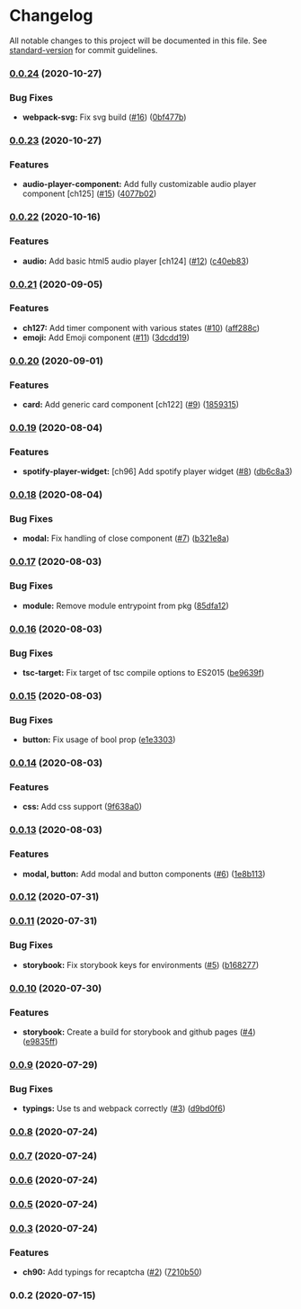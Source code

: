 # Changelog

All notable changes to this project will be documented in this file. See [standard-version](https://github.com/conventional-changelog/standard-version) for commit guidelines.

### [0.0.24](https://github.com/prashanthr/swan-react/compare/v0.0.23...v0.0.24) (2020-10-27)


### Bug Fixes

* **webpack-svg:** Fix svg build ([#16](https://github.com/prashanthr/swan-react/issues/16)) ([0bf477b](https://github.com/prashanthr/swan-react/commit/0bf477b10e7ca2cb055513401c7115d300ce969a))

### [0.0.23](https://github.com/prashanthr/swan-react/compare/v0.0.22...v0.0.23) (2020-10-27)


### Features

* **audio-player-component:** Add fully customizable audio player component [ch125] ([#15](https://github.com/prashanthr/swan-react/issues/15)) ([4077b02](https://github.com/prashanthr/swan-react/commit/4077b024a4e2ba3a36afdbf68e76714202c7f974))

### [0.0.22](https://github.com/prashanthr/swan-react/compare/v0.0.21...v0.0.22) (2020-10-16)


### Features

* **audio:** Add basic html5 audio player [ch124] ([#12](https://github.com/prashanthr/swan-react/issues/12)) ([c40eb83](https://github.com/prashanthr/swan-react/commit/c40eb838ff4c2782766bfae5d2eec1492add1462))

### [0.0.21](https://github.com/prashanthr/swan-react/compare/v0.0.20...v0.0.21) (2020-09-05)


### Features

* **ch127:** Add timer component with various states ([#10](https://github.com/prashanthr/swan-react/issues/10)) ([aff288c](https://github.com/prashanthr/swan-react/commit/aff288c754f15117ac97e9d9dc5b187edc541326))
* **emoji:** Add Emoji component ([#11](https://github.com/prashanthr/swan-react/issues/11)) ([3dcdd19](https://github.com/prashanthr/swan-react/commit/3dcdd1962914107a4cf3489fd5de45bf1f03daec))

### [0.0.20](https://github.com/prashanthr/swan-react/compare/v0.0.19...v0.0.20) (2020-09-01)


### Features

* **card:** Add generic card component [ch122] ([#9](https://github.com/prashanthr/swan-react/issues/9)) ([1859315](https://github.com/prashanthr/swan-react/commit/1859315786de9945596244c49ec9d301a322cf36))

### [0.0.19](https://github.com/prashanthr/swan-react/compare/v0.0.18...v0.0.19) (2020-08-04)


### Features

* **spotify-player-widget:** [ch96] Add spotify player widget ([#8](https://github.com/prashanthr/swan-react/issues/8)) ([db6c8a3](https://github.com/prashanthr/swan-react/commit/db6c8a38de3a5b7ecbaedf4e856e00ffdbdcee4f))

### [0.0.18](https://github.com/prashanthr/swan-react/compare/v0.0.17...v0.0.18) (2020-08-04)


### Bug Fixes

* **modal:** Fix handling of close component ([#7](https://github.com/prashanthr/swan-react/issues/7)) ([b321e8a](https://github.com/prashanthr/swan-react/commit/b321e8a63a81ce5c01abe397df0c359b5d3cf198))

### [0.0.17](https://github.com/prashanthr/swan-react/compare/v0.0.16...v0.0.17) (2020-08-03)


### Bug Fixes

* **module:** Remove module entrypoint from pkg ([85dfa12](https://github.com/prashanthr/swan-react/commit/85dfa12b6dbc940e11c6b33dfa060cc92660cfe1))

### [0.0.16](https://github.com/prashanthr/swan-react/compare/v0.0.15...v0.0.16) (2020-08-03)


### Bug Fixes

* **tsc-target:** Fix target of tsc compile options to ES2015 ([be9639f](https://github.com/prashanthr/swan-react/commit/be9639f041613c9a06af479373638782d212a37d))

### [0.0.15](https://github.com/prashanthr/swan-react/compare/v0.0.14...v0.0.15) (2020-08-03)


### Bug Fixes

* **button:** Fix usage of bool prop ([e1e3303](https://github.com/prashanthr/swan-react/commit/e1e3303692cf4088350f6555f9c37b1733dfbd45))

### [0.0.14](https://github.com/prashanthr/swan-react/compare/v0.0.13...v0.0.14) (2020-08-03)


### Features

* **css:** Add css support ([9f638a0](https://github.com/prashanthr/swan-react/commit/9f638a04f48625ba58a0759994e8c9d15b6eccd9))

### [0.0.13](https://github.com/prashanthr/swan-react/compare/v0.0.12...v0.0.13) (2020-08-03)


### Features

* **modal, button:** Add modal and button components ([#6](https://github.com/prashanthr/swan-react/issues/6)) ([1e8b113](https://github.com/prashanthr/swan-react/commit/1e8b113a2b5ec98382e37ca33b53a7f2f313114f))

### [0.0.12](https://github.com/prashanthr/swan-react/compare/v0.0.11...v0.0.12) (2020-07-31)

### [0.0.11](https://github.com/prashanthr/swan-react/compare/v0.0.10...v0.0.11) (2020-07-31)


### Bug Fixes

* **storybook:** Fix storybook keys for environments ([#5](https://github.com/prashanthr/swan-react/issues/5)) ([b168277](https://github.com/prashanthr/swan-react/commit/b168277201ec90b160a01a4b376fe470a956dfe8))

### [0.0.10](https://github.com/prashanthr/swan-react/compare/v0.0.9...v0.0.10) (2020-07-30)


### Features

* **storybook:** Create a build for storybook and github pages ([#4](https://github.com/prashanthr/swan-react/issues/4)) ([e9835ff](https://github.com/prashanthr/swan-react/commit/e9835ff7ba804938b804c1eee5f487fc8d5affb5))

### [0.0.9](https://github.com/prashanthr/swan-react/compare/v0.0.8...v0.0.9) (2020-07-29)


### Bug Fixes

* **typings:** Use ts and webpack correctly ([#3](https://github.com/prashanthr/swan-react/issues/3)) ([d9bd0f6](https://github.com/prashanthr/swan-react/commit/d9bd0f608b974fcdf98c6401591dc1e65ca15a75))

### [0.0.8](https://github.com/prashanthr/swan-react/compare/v0.0.7...v0.0.8) (2020-07-24)

### [0.0.7](https://github.com/prashanthr/swan-react/compare/v0.0.6...v0.0.7) (2020-07-24)

### [0.0.6](https://github.com/prashanthr/swan-react/compare/v0.0.5...v0.0.6) (2020-07-24)

### [0.0.5](https://github.com/prashanthr/swan-react/compare/v0.0.4...v0.0.5) (2020-07-24)

### [0.0.3](https://github.com/prashanthr/swan-react/compare/v0.0.2...v0.0.3) (2020-07-24)


### Features

* **ch90:** Add typings for recaptcha ([#2](https://github.com/prashanthr/swan-react/issues/2)) ([7210b50](https://github.com/prashanthr/swan-react/commit/7210b507a38f6af36e1c3a91669fcb80027b8015))

### 0.0.2 (2020-07-15)
